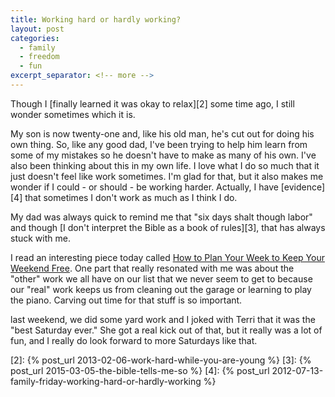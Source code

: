 ```yaml
---
title: Working hard or hardly working?
layout: post
categories:
  - family
  - freedom
  - fun
excerpt_separator: <!-- more -->
---
```

Though I [finally learned it was okay to relax][2] some time ago, I still wonder sometimes which it is.

My son is now twenty-one and, like his old man, he's cut out for doing his own thing. So, like any good dad, I've been trying to help him learn from some of my mistakes so he doesn't have to make as many of his own. I've also been thinking about this in my own life. I love what I do so much that it just doesn't feel like work sometimes. I'm glad for that, but it also makes me wonder if I could - or should - be working harder. Actually, I have [evidence][4] that sometimes I don't work as much as I think I do.
<!-- more -->

My dad was always quick to remind me that "six days shalt though labor" and though [I don't interpret the Bible as a book of rules][3], that has always stuck with me.

I read an interesting piece today called [How to Plan Your Week to Keep Your Weekend Free][1]. One part that really resonated with me was about the "other" work we all have on our list that we never seem to get to because our "real" work keeps us from cleaning out the garage or learning to play the piano. Carving out time for that stuff is so important.

last weekend, we did some yard work and I joked with Terri that it was the "best Saturday ever." She got a real kick out of that, but it really was a lot of fun, and I really do look forward to more Saturdays like that.

[1]: https://hbr.org/2015/04/how-to-plan-your-week-to-keep-your-weekend-free 
[2]: {% post_url 2013-02-06-work-hard-while-you-are-young %}
[3]: {% post_url 2015-03-05-the-bible-tells-me-so %}
[4]: {% post_url 2012-07-13-family-friday-working-hard-or-hardly-working %}
